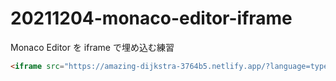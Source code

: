 # 20211204-monaco-editor-iframe
Monaco Editor を iframe で埋め込む練習

```html
<iframe src="https://amazing-dijkstra-3764b5.netlify.app/?language=typescript&value=const%20user%20%3D%20%7B%0A%20%20firstName%3A%20%22Angela%22%2C%0A%20%20lastName%3A%20%22Davis%22%2C%0A%20%20role%3A%20%22Professor%22%2C%0A%7D%0A%20%0Aconsole.log(user.name)%0A"></iframe>
```
